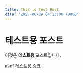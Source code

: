 ```yaml
---
title: This is Test Post
date: '2025-06-09 04:13:00 +0000'
---
```


# 테스트용 포스트

이것은 **테스트용** 포스트입니다.


asdf [테스트용 링크](https://www.naver.com)
